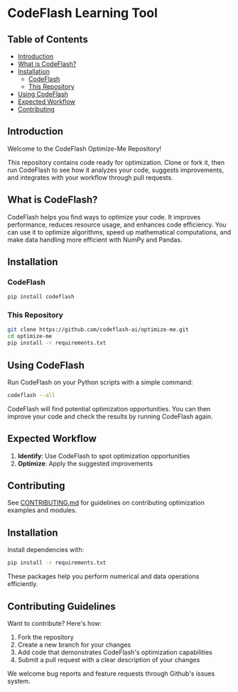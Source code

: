 # CodeFlash Learning Tool

## Table of Contents
- [Introduction](#introduction)
- [What is CodeFlash?](#what-is-codeflash)
- [Installation](#installation)
  - [CodeFlash](#codeflash)
  - [This Repository](#this-repository)
- [Using CodeFlash](#using-codeflash)
- [Expected Workflow](#expected-workflow)
- [Contributing](#contributing)

## Introduction

Welcome to the CodeFlash Optimize-Me Repository!

This repository contains code ready for optimization. Clone or fork it, then run CodeFlash to see how it analyzes your code, suggests improvements, and integrates with your workflow through pull requests.

## What is CodeFlash?

CodeFlash helps you find ways to optimize your code. It improves performance, reduces resource usage, and enhances code efficiency. You can use it to optimize algorithms, speed up mathematical computations, and make data handling more efficient with NumPy and Pandas.

## Installation

### CodeFlash

```bash
pip install codeflash
```

### This Repository

```bash
git clone https://github.com/codeflash-ai/optimize-me.git
cd optimize-me
pip install -r requirements.txt
```

## Using CodeFlash

Run CodeFlash on your Python scripts with a simple command:

```bash
codeflash --all
```

CodeFlash will find potential optimization opportunities. You can then improve your code and check the results by running CodeFlash again.

## Expected Workflow

1. **Identify**: Use CodeFlash to spot optimization opportunities
2. **Optimize**: Apply the suggested improvements

## Contributing

See [CONTRIBUTING.md](CONTRIBUTING.md) for guidelines on contributing optimization examples and modules.

## Installation

Install dependencies with:

```bash
pip install -r requirements.txt
```

These packages help you perform numerical and data operations efficiently.

## Contributing Guidelines

Want to contribute? Here's how:

1. Fork the repository
2. Create a new branch for your changes
3. Add code that demonstrates CodeFlash's optimization capabilities
4. Submit a pull request with a clear description of your changes

We welcome bug reports and feature requests through Github's issues system.